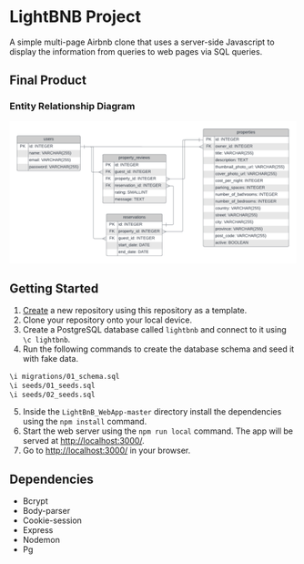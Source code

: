 # LightBNB Project
A simple multi-page Airbnb clone that uses a server-side Javascript to display the information from queries to web pages via SQL queries.

## Final Product

### Entity Relationship Diagram
!["Screenshot of LightBNB Entity Relationship Diagram"](https://github.com/Karamvir-Bains/LightBnB/blob/main/docs/LightBNB%20ERD.png)

## Getting Started

1. [Create](https://docs.github.com/en/repositories/creating-and-managing-repositories/creating-a-repository-from-a-template) a new repository using this repository as a template.
2. Clone your repository onto your local device.
3. Create a PostgreSQL database called `lightbnb` and connect to it using `\c lightbnb`.
4. Run the following commands to create the database schema and seed it with fake data.
```
\i migrations/01_schema.sql
\i seeds/01_seeds.sql
\i seeds/02_seeds.sql
```
5. Inside the `LightBnB_WebApp-master` directory install the dependencies using the `npm install` command.
6. Start the web server using the `npm run local` command. The app will be served at <http://localhost:3000/>.
7. Go to <http://localhost:3000/> in your browser.

## Dependencies

- Bcrypt
- Body-parser
- Cookie-session
- Express
- Nodemon
- Pg